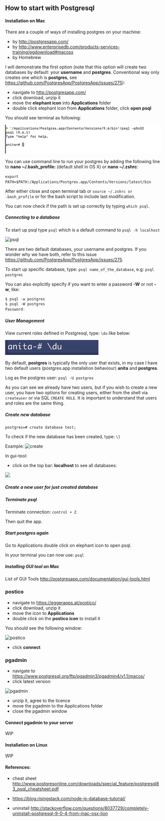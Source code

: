 ## How to start with Postgresql

#### Installation on Mac

There are a couple of ways of installing postgres on your machine:
- by http://postgresapp.com/
- by http://www.enterprisedb.com/products-services-training/pgdownload#macosx
- by Homebrew

I will demonstrate the first option (note that this option will create two databases by default: your **username** and **postgres**. Conventional way only creates one which is **postgres**, see https://github.com/PostgresApp/PostgresApp/issues/275):

- navigate to http://postgresapp.com/
- click download, unzip it
- move the **elephant icon** into **Applications** folder
- double click elephant icon from **Applications** folder, click **open psql**

You should see terminal as following:

![terminal](img/bash-pg.png)

You can use command line to run your postgres by adding the following line to **nano ~/.bash_profile:** (default shell in OS X) or **nano ~/.zshrc**:

```export PATH=$PATH:/Applications/Postgres.app/Contents/Versions/latest/bin```

After either close and open terminal tab or ```source ~/.zshrc or .bash_profile``` or  for the bash script to include last modification.

You can now check if the path is set up correctly by typing ```which psql```.

##### Connecting to a database

To start up psql type ```psql``` which is a default command to ```psql -h localhost```

![psql](img/psql.png)

There are two default databases, your username and postgres. If you wonder why we have both, refer to this issue https://github.com/PostgresApp/PostgresApp/issues/275.

To start up specific database, type: ```psql name_of_the_database```, e.g: ```psql postgres```

You can also explicitly specify if you want to enter a password **-W** or not **-w**, like:

```js
$ psql -w postgres
$ psql -W postgres
Password:
```
##### User Management

View current roles defined in Postgresql, type: ```\du``` like below:

![roles](img/roles.png)

By default, **postgres** is typically the only user that exists, in my case I have two default users (postgres.app installation behaviour) **anita** and **postgres**.

Log as the postgres user: ```psql -U postgres```

As you can see we already have two users, but if you wish to create a new user, you have two options for creating users, either from the shell via ```createuser``` or via SQL ```CREATE ROLE```.
It is important to understand that users and roles are the same thing.


##### Create new database

```postgres=# create database test;```

To check if the new database has been created, type: ```\l```

Example:
![create](img/create.png)

In gui-tool:
- click on the top bar: **localhost** to see all databases:

![](img/gui-db1.png)

##### Create a new user for just created database




##### Terminate psql

Terminate connection: ```control + Z```

Then quit the app.

##### Start postgres again

Go to Applications double click on elephant icon to open psql.

In your terminal you can now use: ```psql```


##### Installing GUI tool on Mac

List of GUI Tools http://postgresapp.com/documentation/gui-tools.html

### postico

- navigate to https://eggerapps.at/postico/
- click download, unzip it
- move the icon to **Applications**
- double click on the **postico icon** to install it

You should see the following window:

![postico](img/postico.png)

- click **connect**

### pgadmin

- navigate to https://www.postgresql.org/ftp/pgadmin3/pgadmin4/v1.1/macos/
- click latest version

![pgadmin](img/pg-admin-install.png)

- unzip it, agree to the licence
- move the pgadmin to the Applications folder
- close the pgadmin window

#### Connect pgadmin to your server

WIP



#### Installation on Linux
WIP


#### References:
- cheat sheet http://www.postgresonline.com/downloads/special_feature/postgresql83_psql_cheatsheet.pdf

- https://blog.risingstack.com/node-js-database-tutorial/
- uninstall http://stackoverflow.com/questions/8037729/completely-uninstall-postgresql-9-0-4-from-mac-osx-lion
